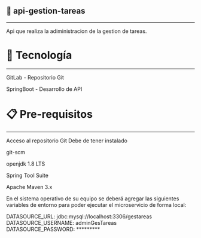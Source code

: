 ## 🚀 api-gestion-tareas
***

Api que realiza la adiministracion de la gestion de tareas.

# 🛅 Tecnología 
***

GitLab - Repositorio Git

SpringBoot - Desarrollo de API

# 📋 Pre-requisitos  
***

Acceso al repositorio Git
Debe de tener instalado

git-scm

openjdk 1.8 LTS

Spring Tool Suite

Apache Maven 3.x


En el sistema operativo de su equipo se deberá agregar las siguientes variables de entorno para poder ejecutar el microservicio de forma local: 

DATASOURCE_URL: jdbc:mysql://localhost:3306/gestareas <br/>
DATASOURCE_USERNAME: adminGesTareas <br/>
DATASOURCE_PASSWORD: ********* <br/>
